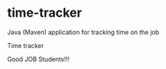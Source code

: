 # time-tracker
Java (Maven) application for tracking time on the job

Time tracker

Good JOB Students!!!

